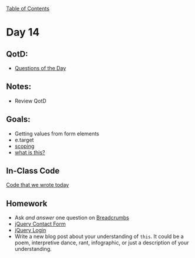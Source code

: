 [Table of Contents](/README.md)

# Day 14

## QotD:
* [Questions of the Day](http://www.classmarker.com/)

## Notes:
* Review QotD

## Goals:
* Getting values from form elements
* e.target
* [scoping](/units/scoping-closures/README.md)
* [what is this?](https://github.com/TIY-Austin-Front-End-Engineering/what-is-this)

## In-Class Code
[Code that we wrote today](/notes/day-14/code)

## Homework
* Ask *and answer* one question on [Breadcrumbs](http://tiy.breadcrumbsqa.com/)
* [jQuery Contact Form](https://github.com/TIY-Austin-Front-End-Engineering/jquery-contact-form)
* [jQuery Login](https://github.com/TIY-Austin-Front-End-Engineering/jquery-login)
* Write a new blog post about your understanding of `this`. It could be a poem, interpretive dance, rant, infographic, or just a description of your understanding.